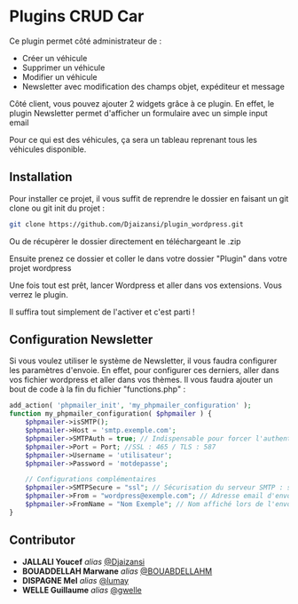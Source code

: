 # Plugins CRUD Car

Ce plugin permet côté administrateur de : 

  * Créer un véhicule 
  * Supprimer un véhicule
  * Modifier un véhicule
  * Newsletter avec modification des champs objet, expéditeur et message
  
Côté client, vous pouvez ajouter 2 widgets grâce à ce plugin. En effet, le plugin Newsletter permet d'afficher un formulaire avec un simple input email

Pour ce qui est des véhicules, ça sera un tableau reprenant tous les véhicules disponible.
  

## Installation

Pour installer ce projet, il vous suffit de reprendre le dossier en faisant un git clone ou git init du projet :

```bash
git clone https://github.com/Djaizansi/plugin_wordpress.git
```

Ou de récupèrer le dossier directement en téléchargeant le .zip

Ensuite prenez ce dossier et coller le dans votre dossier "Plugin" dans votre projet wordpress

Une fois tout est prêt, lancer Wordpress et aller dans vos extensions. Vous verrez le plugin.

Il suffira tout simplement de l'activer et c'est parti !

## Configuration Newsletter

Si vous voulez utiliser le système de Newsletter, il vous faudra configurer les paramètres d'envoie.
En effet, pour configurer ces derniers, aller dans vos fichier wordpress et aller dans vos thèmes. Il vous faudra ajouter un bout de code à la fin du fichier "functions.php" : 

```php
add_action( 'phpmailer_init', 'my_phpmailer_configuration' );
function my_phpmailer_configuration( $phpmailer ) {
    $phpmailer->isSMTP();     
    $phpmailer->Host = 'smtp.exemple.com';
    $phpmailer->SMTPAuth = true; // Indispensable pour forcer l'authentification
    $phpmailer->Port = Port; //SSL : 465 / TLS : 587
    $phpmailer->Username = 'utilisateur';
    $phpmailer->Password = 'motdepasse';

    // Configurations complémentaires
    $phpmailer->SMTPSecure = "ssl"; // Sécurisation du serveur SMTP : ssl ou tls
    $phpmailer->From = "wordpress@exemple.com"; // Adresse email d'envoi des mails
    $phpmailer->FromName = "Nom Exemple"; // Nom affiché lors de l'envoi du mail
}
```

## Contributor

* **JALLALI Youcef** _alias_ [@Djaizansi](https://github.com/Djaizansi)
* **BOUADDELLAH Marwane** _alias_ [@BOUABDELLAHM](https://github.com/BOUABDELLAHM)
* **DISPAGNE Mel** _alias_ [@lumay](https://github.com/lumay)
* **WELLE Guillaume** _alias_ [@gwelle](https://github.com/gwelle)

